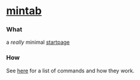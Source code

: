 # [mintab][mintab]

### What
a _really_ minimal [startpage][mintab]

### How
See [here](doc/commands.md) for a list of commands and how they work.

[mintab]: https://koryschneider.github.io/mintab
